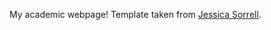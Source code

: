 My academic webpage! Template taken from [Jessica Sorrell](https://github.com/jess-sorrell/jess-sorrell.github.io).
